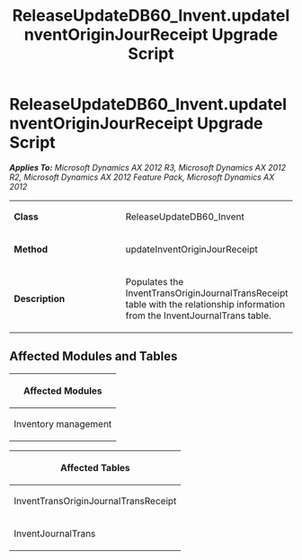 ﻿---
title: ReleaseUpdateDB60_Invent.updateInventOriginJourReceipt Upgrade Script
TOCTitle: ReleaseUpdateDB60_Invent.updateInventOriginJourReceipt Upgrade Script
ms:assetid: 5397d237-b8fe-1a89-4ae6-487303ced047
ms:mtpsurl: https://msdn.microsoft.com/en-us/library/JJ736122(v=AX.60)
ms:contentKeyID: 49708298
ms.date: 05/18/2015
mtps_version: v=AX.60
---

# ReleaseUpdateDB60\_Invent.updateInventOriginJourReceipt Upgrade Script 


_**Applies To:** Microsoft Dynamics AX 2012 R3, Microsoft Dynamics AX 2012 R2, Microsoft Dynamics AX 2012 Feature Pack, Microsoft Dynamics AX 2012_

<table>
<colgroup>
<col style="width: 50%" />
<col style="width: 50%" />
</colgroup>
<tbody>
<tr class="odd">
<td><p><strong>Class</strong></p></td>
<td><p>ReleaseUpdateDB60_Invent</p></td>
</tr>
<tr class="even">
<td><p><strong>Method</strong></p></td>
<td><p>updateInventOriginJourReceipt</p></td>
</tr>
<tr class="odd">
<td><p><strong>Description</strong></p></td>
<td><p>Populates the InventTransOriginJournalTransReceipt table with the relationship information from the InventJournalTrans table.</p></td>
</tr>
</tbody>
</table>


## Affected Modules and Tables

<table>
<colgroup>
<col style="width: 100%" />
</colgroup>
<thead>
<tr class="header">
<th><p>Affected Modules</p></th>
</tr>
</thead>
<tbody>
<tr class="odd">
<td><p>Inventory management</p></td>
</tr>
</tbody>
</table>


<table>
<colgroup>
<col style="width: 100%" />
</colgroup>
<thead>
<tr class="header">
<th><p>Affected Tables</p></th>
</tr>
</thead>
<tbody>
<tr class="odd">
<td><p>InventTransOriginJournalTransReceipt</p></td>
</tr>
<tr class="even">
<td><p>InventJournalTrans</p></td>
</tr>
</tbody>
</table>

  


